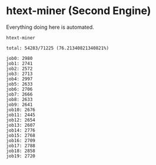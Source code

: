 # htext-miner (Second Engine)

Everything doing here is automated.

```
htext-miner

total: 54283/71225 (76.21340821340821%)

job0: 2980
job1: 2741
job2: 2572
job3: 2713
job4: 2997
job5: 2633
job6: 2706
job7: 2666
job8: 2633
job9: 2641
job10: 2676
job11: 2445
job12: 2654
job13: 2607
job14: 2776
job15: 2768
job16: 2709
job17: 2788
job18: 2858
job19: 2720
```
